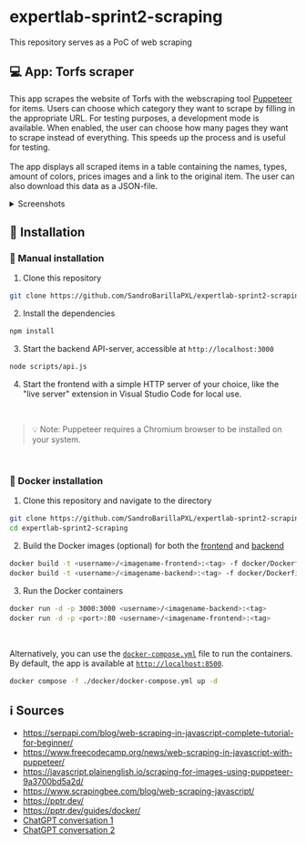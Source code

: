 # expertlab-sprint2-scraping
This repository serves as a PoC of web scraping

## :computer: App: Torfs scraper
This app scrapes the website of Torfs with the webscraping tool [Puppeteer](https://pptr.dev/) for items. Users can choose which category they want to scrape by filling in the appropriate URL. For testing purposes, a development mode is available. When enabled, the user can choose how many pages they want to scrape instead of everything. This speeds up the process and is useful for testing.
<br><br>
The app displays all scraped items in a table containing the names, types, amount of colors, prices images and a link to the original item. The user can also download this data as a JSON-file.

<details>
<summary>Screenshots</summary>
<kbd><img src="imgs/img1.png" alt="Screenshot 1" width="400"></kbd><br><br>
Dev mode enabled<br>
<kbd><img src="imgs/img2.png" alt="Screenshot 2" width="400"></kbd><br><br>
JSON download<br>
<kbd><img src="imgs/img3.png" alt="Screenshot 3 JSON" width="400"></kbd>
</details>

## :wrench: Installation
### :bust_in_silhouette: Manual installation
1. Clone this repository
```bash
git clone https://github.com/SandroBarillaPXL/expertlab-sprint2-scraping
```
2. Install the dependencies
```bash
npm install
```	
3. Start the backend API-server, accessible at `http://localhost:3000`
```bash
node scripts/api.js
```
4. Start the frontend with a simple HTTP server of your choice, like the "live server" extension in Visual Studio Code for local use.

<br>

>:bulb: Note: Puppeteer requires a Chromium browser to be installed on your system. 

<br>

### :whale: Docker installation
1. Clone this repository and navigate to the directory
```bash
git clone https://github.com/SandroBarillaPXL/expertlab-sprint2-scraping
cd expertlab-sprint2-scraping
```
2. Build the Docker images (optional) for both the [frontend](docker/Dockerfile-fe) and [backend](docker/Dockerfile-be)
```bash
docker build -t <username>/<imagename-frontend>:<tag> -f docker/Dockerfile-fe .
docker build -t <username>/<imagename-backend>:<tag> -f docker/Dockerfile-be .
```
3. Run the Docker containers
```bash
docker run -d -p 3000:3000 <username>/<imagename-backend>:<tag>
docker run -d -p <port>:80 <username>/<imagename-frontend>:<tag>
```
<br>

Alternatively, you can use the [`docker-compose.yml`](docker/docker-compose.yml) file to run the containers. By default, the app is available at [`http://localhost:8500`](http://localhost:8500).
```bash
docker compose -f ./docker/docker-compose.yml up -d
```

## :information_source: Sources
* https://serpapi.com/blog/web-scraping-in-javascript-complete-tutorial-for-beginner/
* https://www.freecodecamp.org/news/web-scraping-in-javascript-with-puppeteer/
* https://javascript.plainenglish.io/scraping-for-images-using-puppeteer-9a3700bd5a2d/
* https://www.scrapingbee.com/blog/web-scraping-javascript/
* https://pptr.dev/
* https://pptr.dev/guides/docker/
* [ChatGPT conversation 1](https://chatgpt.com/share/6718de31-c400-8009-8553-fe0fa345833c)
* [ChatGPT conversation 2](https://chatgpt.com/share/6718fef5-8b2c-8009-ad24-afc78a75db24)